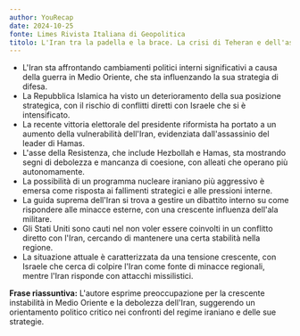 ```yaml
---
author: YouRecap
date: 2024-10-25
fonte: Limes Rivista Italiana di Geopolitica
titolo: L'Iran tra la padella e la brace. La crisi di Teheran e dell'asse della resistenza
---
```


- L'Iran sta affrontando cambiamenti politici interni significativi a causa della guerra in Medio Oriente, che sta influenzando la sua strategia di difesa.
- La Repubblica Islamica ha visto un deterioramento della sua posizione strategica, con il rischio di conflitti diretti con Israele che si è intensificato.
- La recente vittoria elettorale del presidente riformista ha portato a un aumento della vulnerabilità dell'Iran, evidenziata dall'assassinio del leader di Hamas.
- L'asse della Resistenza, che include Hezbollah e Hamas, sta mostrando segni di debolezza e mancanza di coesione, con alleati che operano più autonomamente.
- La possibilità di un programma nucleare iraniano più aggressivo è emersa come risposta ai fallimenti strategici e alle pressioni interne.
- La guida suprema dell'Iran si trova a gestire un dibattito interno su come rispondere alle minacce esterne, con una crescente influenza dell'ala militare.
- Gli Stati Uniti sono cauti nel non voler essere coinvolti in un conflitto diretto con l'Iran, cercando di mantenere una certa stabilità nella regione.
- La situazione attuale è caratterizzata da una tensione crescente, con Israele che cerca di colpire l'Iran come fonte di minacce regionali, mentre l'Iran risponde con attacchi missilistici.

**Frase riassuntiva:** L'autore esprime preoccupazione per la crescente instabilità in Medio Oriente e la debolezza dell'Iran, suggerendo un orientamento politico critico nei confronti del regime iraniano e delle sue strategie.

